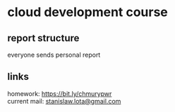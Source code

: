 # cloud development course

## report structure

everyone sends personal report

## links

homework: <https://bit.ly/chmurypwr>  
current mail: <stanislaw.lota@gmail.com>
